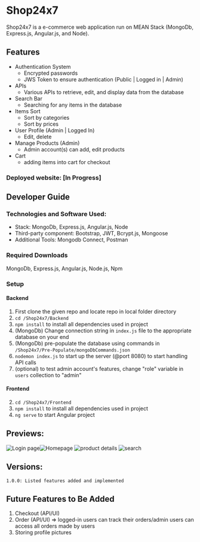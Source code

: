 # Shop24x7

Shop24x7 is a e-commerce web application run on MEAN Stack (MongoDb, Express.js, Angular.js, and Node).

## Features

* Authentication System
  * Encrypted passwords
  * JWS Token to ensure authentication (Public | Logged in | Admin) 
* APIs
  * Various APIs to retrieve, edit, and display data from the database
* Search Bar
  * Searching for any items in the database
* Items Sort
  * Sort by categories
  * Sort by prices
* User Profile (Admin | Logged In)
  * Edit, delete 
* Manage Products (Admin)
  * Admin account(s) can add, edit products 
* Cart
  * adding items into cart for checkout 
   
### Deployed website: [In Progress]

## Developer Guide

### Technologies and Software Used:

* Stack: MongoDb, Express.js, Angular.js, Node
* Third-party component: Bootstrap, JWT, Bcrypt.js, Mongoose
* Additional Tools: Mongodb Connect, Postman

### Required Downloads

MongoDb, Express.js, Angular.js, Node.js, Npm

### Setup 

#### Backend
1. First clone the given repo and locate repo in local folder directory
2. `cd /Shop24x7/Backend`
3. `npm install` to install all dependencies used in project
4. (MongoDb) Change connection string in `index.js` file to the appropriate database on your end
5. (MongoDb) pre-populate the database using commands in `/Shop24x7/Pre-Populate/mongoDbCommands.json` 
6. `nodemon index.js` to start up the server (@port 8080) to start handling API calls
7. (optional) to test admin account's features, change "role" variable in `users` collection to "admin"

#### Frontend
2. `cd /Shop24x7/Frontend`
3. `npm install` to install all dependencies used in project
5. `ng serve` to start Angular project

## Previews:

![Login page](https://user-images.githubusercontent.com/44854519/146817481-391c33c3-b161-42c0-bff9-64dc61b9a445.png)![Homepage](https://user-images.githubusercontent.com/44854519/146817516-0bcdffd4-34bf-40c6-b250-089f4e3fb412.png)
![product details](https://user-images.githubusercontent.com/44854519/146817522-9cb56fa4-18ed-4729-8f78-57b6d54850e4.png)
![search](https://user-images.githubusercontent.com/44854519/146817525-9e648693-d64f-46ae-9517-fcd463007553.png)

## Versions:
    1.0.0: Listed features added and implemented
    
## Future Features to Be Added
1. Checkout (API/UI)
2. Order (API/UI) => logged-in users can track their orders/admin users can access all orders made by users
3. Storing profile pictures
    

